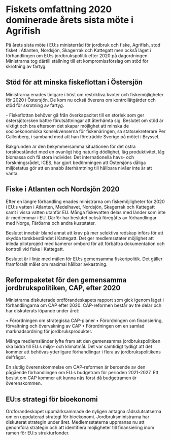 # Fiskets omfattning 2020 dominerade årets sista möte i Agrifish

På årets sista möte i EU:s ministerråd för jordbruk och fiske, Agrifish, stod fisket i Atlanten, Nordsjön, Skagerrak och Kattegatt men också läget i förhandlingen om EU:s jordbrukspolitik efter 2020 på dagordningen. Ministrarna tog därtill ställning till ett kompromissförslag om stöd för skrotning av fartyg.


## Stöd för att minska fiskeflottan i Östersjön

Ministrarna enades tidigare i höst om restriktiva kvoter och fiskemöjligheter för 2020 i Östersjön. De kom nu också överens om kontrollåtgärder och stöd för skrotning av fartyg.

\- Fiskeflottan behöver gå från överkapacitet till en storlek som ger östersjötorsken bättre förutsättningar att återhämta sig. Beslutet om stöd är viktigt och bra eftersom det skapar möjlighet att minska de socioekonomiska konsekvenserna för fiskenäringen, sa statssekreterare Per Callenberg, i samband med att han företrädde Sverige på mötet i Bryssel.

Bakgrunden är den bekymmersamma situationen för det östra torskbeståndet med en ovanligt hög naturlig dödlighet, låg produktivitet, låg biomassa och få stora individer. Det internationella havs\- och forskningsrådet, ICES, har gjort bedömningen att Östersjöns dåliga miljöstatus gör att en snabb återhämtning till hållbara nivåer inte är att vänta.

## Fiske i Atlanten och Nordsjön 2020

Efter en längre förhandling enades ministrarna om fiskemöjligheter för 2020 i EU:s vatten i Atlanten, Medelhavet, Nordsjön, Skagerrak och Kattegatt samt i vissa vatten utanför EU. Många fiskevatten delas med länder som inte är medlemmar i EU. Därför har beslutet också föregåtts av förhandlingar med Norge, Färöarna och andra kuststater.

Beslutet innebär bland annat att krav på mer selektiva redskap införs för att skydda torskbeståndet i Kattegatt. Det ger medlemsstater möjlighet att inleda pilotprojekt med kameror ombord för att förbättra dokumentation och kontroll vid fiske i Kattegatt.

Beslutet är i linje med målen för EU:s gemensamma fiskeripolitik. Det gäller framförallt målet om maximal hållbar avkastning.

## Reformpaketet för den gemensamma jordbrukspolitiken, CAP, efter 2020

Ministrarna diskuterade ordförandeskapets rapport som gick igenom läget i förhandlingarna om CAP efter 2020\. CAP\-reformen består av tre delar och har diskuterats löpande under året:

• Förordningen om strategiska CAP\-planer
• Förordningen om finansiering, förvaltning och övervakning av CAP
• Förordningen om en samlad marknadsordning för jordbruksprodukter.

Många medlemsländer lyfte fram att den gemensamma jordbrukspolitiken ska bidra till EU:s miljö\- och klimatmål. Det var samtidigt tydligt att det kommer att behövas ytterligare förhandlingar i flera av jordbrukspolitikens delfrågor.

En slutlig överenskommelse om CAP\-reformen är beroende av den pågående förhandlingen om EU:s budgetram för perioden 2021\-2027\. Ett beslut om CAP kommer att kunna nås först då budgetramen är överenskommen.

## EU:s strategi för bioekonomi

Ordförandeskapet uppmärksammade de nyligen antagna rådsslutsatserna om en uppdaterad strategi för bioekonomi. Jordbruksministrarna har diskuterat strategin under året. Medlemsstaterna uppmanas nu att genomföra strategin och att identifiera möjligheter till finansiering inom ramen för EU:s strukturfonder.
